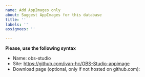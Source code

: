 ```yaml
---
name: Add AppImages only
about: Suggest AppImages for this database
title: ''
labels: ''
assignees: ''

---
```


**Please, use the following syntax**
- Name: obs-studio
- Site: https://github.com/ivan-hc/OBS-Studio-appimage
- Download page (optional, only if not hosted on github.com):
